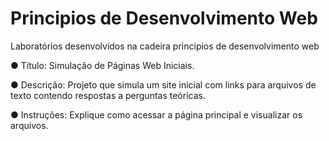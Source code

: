 # Principios de Desenvolvimento Web
Laboratórios desenvolvidos na cadeira principios de desenvolvimento web


● Título: Simulação de Páginas Web Iniciais.

● Descrição: Projeto que simula um site inicial com links para arquivos
de texto contendo respostas a perguntas teóricas.

● Instruções: Explique como acessar a página principal e visualizar os
arquivos.
